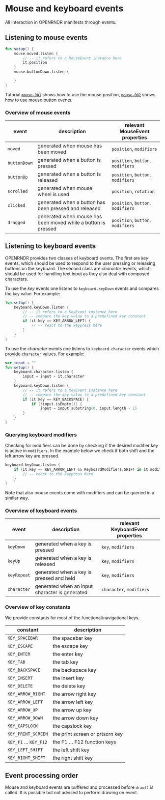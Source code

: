 # Mouse and keyboard events

All interaction in OPENRNDR manifests through events.

## Listening to mouse events

```kotlin
fun setup() {
    mouse.moved.listen {
        // -- it refers to a MouseEvent instance here
        it.position
    }
    mouse.buttonDown.listen {

    }
}
```

Tutorial [`mouse-001`](https://github.com/openrndr/openrndr-tutorials/blob/master/mouse-001/src/main/kotlin/Example.kt) shows how to use the mouse position, [`mouse-002`](https://github.com/openrndr/openrndr-tutorials/blob/master/mouse-002/src/main/kotlin/Example.kt) shows how to use mouse button events.

### Overview of mouse events

event        | description                                                   | relevant MouseEvent properties
-------------|---------------------------------------------------------------|---------------------------------
`moved`      | generated when mouse has been moved                           | `position`, `modifiers`
`buttonDown` | generated when a button is pressed                            | `position`, `button`, `modifiers`
`buttonUp`   | generated when a button is released                           | `position`, `button`, `modifiers`
`scrolled`   | generated when mouse wheel is used                            | `position`, `rotation`
`clicked`    | generated when a button has been pressed and released         | `position`, `button`, `modifiers`
`dragged`    | generated when mouse has been moved while a button is pressed | `position`, `button`, `modifiers`

## Listening to keyboard events

OPENRNDR provides two classes of keyboard events. The first are _key_ events, which should be used to respond to the user pressing or releasing buttons on the keyboard. The second class are _character_ events, which should be used for handling text input as they also deal with composed characters.

To use the _key_ events one listens to `keyboard.keyDown` events and compares the `key` value. For example:

```kotlin
fun setup() {
    keyboard.keyDown.listen {
        // -- it refers to a KeyEvent instance here
        // -- compare the key value to a predefined key constant
        if (it.key == KEY_ARROW_LEFT) {
            // -- react to the keypress here
        }
    }
}
```

To use the _character_ events one listens to `keyboard.character` events which provide `character` values. For example:

```kotlin
var input = ""
fun setup() {
    keyboard.character.listen {
        input = input + it.character
    }
    keyboard.keyDown.listen {
        // -- it refers to a KeyEvent instance here
        // -- compare the key value to a predefined key constant
        if (it.key == KEY_BACKSPACE) {
            if (!input.isEmpty()) {
                input = input.substring(0, input.length - 1)
        }
    }
}
```

### Querying keyboard modifiers

Checking for modifiers can be done by checking if the desired modifier key is active in `modifiers`.  In the example below we check
if both shift and the left arrow key are pressed.

```kotlin
keyboard.keyDown.listen {
    if (it.key == KEY_ARROW_LEFT && KeyboardModifiers.SHIFT in it.modifiers) {
        // -- react to the keypress here
    }
}
```
Note that also mouse events come with modifiers and can be queried in a similar way.

### Overview of keyboard events

event       | description                                    | relevant KeyboardEvent properties
------------|------------------------------------------------|---------------------------------
`keyDown`   | generated when a key is pressed                | `key`, `modifiers`
`keyUp`     | generated when a key is released               | `key`, `modifiers`
`keyRepeat` | generated when a key is pressed and held       | `key`, `modifiers`
`character` | generated when an input character is generated | `character`, `modifiers`

### Overview of key constants

We provide constants for most of the functional/navigational keys.

constant             |  description                              
---------------------|------------------------------------------
`KEY_SPACEBAR`       | the spacebar key
`KEY_ESCAPE`         | the escape key
`KEY_ENTER`          | the enter key
`KEY_TAB`            | the tab key
`KEY_BACKSPACE`      | the backspace key
`KEY_INSERT`         | the insert key
`KEY_DELETE`         | the delete key
`KEY_ARROW_RIGHT`    | the arrow right key
`KEY_ARROW_LEFT`     | the arrow left key
`KEY_ARROW_UP`       | the arrow up key
`KEY_ARROW_DOWN`     | the arrow down key
`KEY_CAPSLOCK`       | the capslock key
`KEY_PRINT_SCREEN`   | the print screen or prtscrn key
`KEY_F1` … `KEY_F12` | the F1 … F12 function keys
`KEY_LEFT_SHIFT`     | the left shift key
`KEY_RIGHT_SHIFT`    | the right shift key

## Event processing order

Mouse and keyboard events are buffered and processed before `draw()` is called. It is possible but not advised to perform drawing on event.
